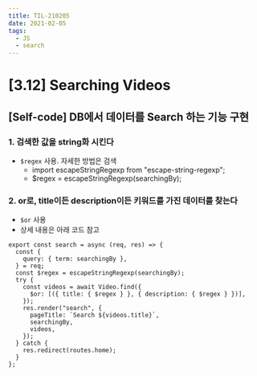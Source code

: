 ```yaml
---
title: TIL-210205
date: 2021-02-05
tags:
  - JS
  - search
---
```


# [3.12] Searching Videos

## [Self-code] DB에서 데이터를 Search 하는 기능 구현

### 1. 검색한 값을 string화 시킨다

- `$regex` 사용. 자세한 방법은 검색
  - import escapeStringRegexp from "escape-string-regexp";
  - $regex = escapeStringRegexp(searchingBy);

### 2. or로, title이든 description이든 키워드를 가진 데이터를 찾는다

- `$or` 사용
- 상세 내용은 아래 코드 참고

```
export const search = async (req, res) => {
  const {
    query: { term: searchingBy },
  } = req;
  const $regex = escapeStringRegexp(searchingBy);
  try {
    const videos = await Video.find({
      $or: [({ title: { $regex } }, { description: { $regex } })],
    });
    res.render("search", {
      pageTitle: `Search ${videos.title}`,
      searchingBy,
      videos,
    });
  } catch {
    res.redirect(routes.home);
  }
};
```

